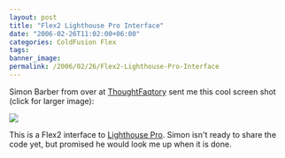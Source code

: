 ```yaml
---
layout: post
title: "Flex2 Lighthouse Pro Interface"
date: "2006-02-26T11:02:00+06:00"
categories: ColdFusion Flex 
tags: 
banner_image: 
permalink: /2006/02/26/Flex2-Lighthouse-Pro-Interface
---
```


Simon Barber from over at <a href="http://www.thoughtfaqtory.com">ThoughtFaqtory</a> sent me this cool screen shot (click for larger image):

<a href="http://www.raymondcamden.com/images/lhp_flex2.jpg"><img src="https://static.raymondcamden.com/images/cfjedi/lhp_flex2_small.jpg"></a>

This is a Flex2 interface to <a href="http://www.coldfusionjedi.com/projects/lhp">Lighthouse Pro</a>. Simon isn't ready to share the code yet, but promised he would look me up when it is done.